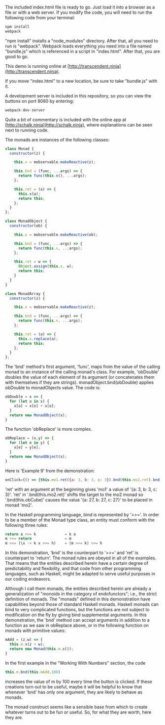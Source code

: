 The included index.html file is ready to go. Just load it into a browser as a file or with a web server.
If you modify the code, you will need to run the following code from your terminal:
```javascript
npm install
webpack
```
"npm install" installs a "node_modules" directory. After that, all you need to run is "webpack". Webpack loads everything you need into a file named "bundle.js" which is referenced in a script in "index.html". After that, you are good to go.

This demo is running online at [http://transcendent.ninja](http://transcendent.ninja).

If you move "index.html" to a new location, be sure to take "bundle.js" with it.

A development server is included in this repository, so you can view the buttons on port 8080 by entering:
```javascript
webpack-dev-server
```
Quite a bit of commentary is included with the online app at [http://schalk.ninja](http://schalk.ninja), where explanations can be seen next to running code.

The monads are instances of the following classes:
```javascript
class Monad {
  constructor(z) {

    this.x = mobservable.makeReactive(z);

    this.bnd = (func, ...args) => {
      return func(this.x(), ...args);
    };

    this.ret = (a) => {
      this.x(a);
      return this;
    };
  }
};

class MonadObject {
  constructor(ob) {

    this.x = mobservable.makeReactive(ob);

    this.bnd = (func, ...args) => {
      return func(this.x, ...args);
    };

    this.ret = w => {
      Object.assign(this.x, w);
      return this;
    }
  }
}

class MonadArray {
  constructor(z) {

    this.x = mobservable.makeReactive(z);

    this.bnd = (func, ...args) => {
      return func(this.x, ...args);
    };

    this.ret = (a) => {
      this.x.replace(a);
      return this;
    };
  }
};

```
The 'bnd' method's first argument, 'func', maps from the value of the calling monad to an instance of the calling monad's class. For example, 'obDouble' doubles the value of each element of its argument (or concatenates them with themselves if they are strings). monadObject.bnd(obDouble) applies obDouble to monadObjects value. The code is:
```javascript
obDouble = x => {
  for (let o in x) {
    x[o] = x[o] + x[o];
  }
  return new MonadObject(x);
}
```
The function 'obReplace' is more complex.
```javascript
obReplace = (x,y) => {
  for (let e in y) {
    x[e] = y[e];
  }
  return new MonadObject(x);
}
```
Here is 'Example 9' from the demonstration:
```javascript
onClick={() => {this.mo1.ret({a: 3, b: 3, c: 3}).bnd(this.mo2.ret).bnd(this.obCube).bnd(this.mo3.ret).bnd(this.obReplace, ({a: 'Done', b: 'b', c: 'c'}))}}
```
'ret' with an argument at the beginning gives 'mo1' a value of '{a: 3, b: 3, c: 3}'. 'ret' in '.bnd(this.mo2.ret)' shifts the target to the mo2 monad so '.bnd(this.obCube)' causes the value '{a: 27, b: 27, c: 27}' to be placed in monad 'mo2'.

In the Haskell programming language, bind is represented by '>>='. In order to be a member of the Monad type class, an entity must conform with the following three rules:
```javascript
return a >>= k             = k a
m >>= return               = m
m >>= (\x -> k x >>= h)    = (m >>= k) >>= h
```
In this demonstration, 'bnd' is the counterpart to '>>=' and 'ret' is counterpart to 'return'. The monad rules are obeyed in all of the examples. That means that the entities described herein have a certain degree of predictability and flexibility, and that code from other programming languages, such as Haskell, might be adapted to serve useful purposes in our coding endeavors.

Although I call them monads, the entities described herein are already a generalization of "monoids in the category of endofunctors"; i.e., the strict definition of monads. The "monads" defined in this demonstration have capabilities beyond those of standard Haskell monads. Haskell monads can bind to very complicated functions, but the functions are not subject to modification on the fly by giving bind supplemental arguments. In this demonstration, the 'bnd' method can accept arguments in addition to a function as we saw in obReplace above, or in the following function on monads with primitive values:
```javascript
mAdd = (z,w) => {
  this.m.x(z + w);
  return new Monad(this.m.x());
}
```
In the first example in the "Working With Numbers" section, the code
```javascript
this.m.bnd(this.mAdd,100)
```
increases the value of m by 100 every time the button is clicked. If these creations turn out to be useful, maybe it will be helpful to know that whenever 'bnd' has only one argument, they are likely to behave as monads.

The monad construct seems like a sensible base from which to create whatever turns out to be fun or useful. So, for what they are worth, here they are.
